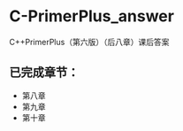 # C-PrimerPlus_answer
C++PrimerPlus（第六版）（后八章）课后答案

已完成章节：
-------------------------------
  * 第八章  
  * 第九章
  * 第十章
